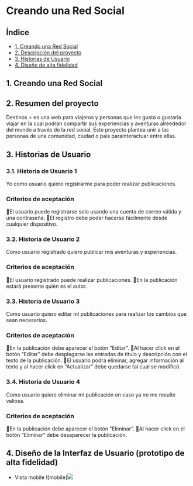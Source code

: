 # Creando una Red Social

## Índice

* [1. Creando una Red Social](#1-preámbulo)
* [2. Descripción del proyecto](#2-descripcion-del-proyecto)
* [3. Historias de Usuario](#3-historias-de-usuario)
* [4. Diseño de alta fidelidad](#4-diseño-de-alta-fidelidad)

## 1. Creando una Red Social

## 2. Resumen del proyecto

Destinos + es una web para viajeros y personas que les gusta o gustaria viajar en la cual podran compartir sus experiencias y aventuras alreededor del mundo a través de la red social. Este proyecto plantea unir a las personas de una comunidad, ciudad o país parainteractuar entre ellas.

## 3. Historias de Usuario

### 3.1. Historia de Usuario 1
Yo como usuario quiero registrarme para poder realizar publicaciones.
### Criterios de aceptación
El usuario puede registrarse solo usando una cuenta de correo válida y una contraseña.
El registro debe poder hacerse fácilmente desde cualquier dispositivo.

### 3.2. Historia de Usuario 2
Como usuario registrado quiero publicar mis aventuras y experiencias.
### Criterios de aceptación
El usuario registrado puede realizar publicaciones.
En la publicación estará presente quién es el autor.

### 3.3. Historia de Usuario 3
Como usuario quiero editar mi publicaciones para realizar los cambios que sean necesarios.
### Criterios de aceptación
En la publicación debe aparecer el botón “Editar”.
Al hacer click en el botón “Editar” debe desplegarse las entradas de titulo y descripción con el texto de la publicación.
El usuario podrá eliminar, agregar información al texto y al hacer click en “Actualizar” debe quedarse tal cual se modificó.

### 3.4. Historia de Usuario 4
Como usuario quiero eliminar mi publicación en caso ya no me resulte valiosa.
### Criterios de aceptación
En  la publicación debe aparecer el botón “Eliminar”.
Al hacer click en el botón “Eliminar” debe desaparecer la publicación.

## 4. Diseño de la Interfaz de Usuario (prototipo de alta fidelidad)

* Vista mobile
![mobile]<img src="/.img/home-vm.png">
